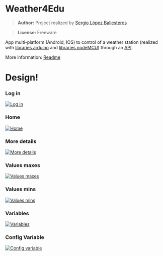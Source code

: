 # Weather4Edu

> **Author:** Project realized by [Sergio López Ballesteros](https://es.linkedin.com/in/sergio-lopez-ballesteros)

> **License:** Freeware

App multi-platform (Android, IOS) to control of a weather station (realized with [libraries arduino](https://github.com/sergiol29/Weather4Edu-LibraryArduino) and [libraries nodeMCU](https://github.com/sergiol29/Weather4Edu-LibraryNodeMCU)) through an [API](https://github.com/sergiol29/Weather4Edu-API).

More information: [Readme](https://www.dropbox.com/s/3rq8tigxswahos0/Memoria_TFG.pdf?dl=0)

# Design!
### Log in
[![Log in](https://previews.dropbox.com/p/thumb/AAUPAzxk7nd1NFQBh8tsdzcp9i12OFM8ddFetZ9wLj90vxwUnUfZfvSQUzq0PBH7Nv0f1Y3mtWjQ1EfTio6MfsT1kmCPLDuMcnxNGj8DmIWD7OiLZVhIN1w4lcOFX7hl2F_9LqpryVJ1D0nttDnFnVmXewo8n4GnL_7ZQyEwFhsnsFwQbA0qU4RDOIisknaoTiPcKVuAftfiGpHAMJKClqT_UMTiCQ5w7OPoMS7J7XGygg/p.png)]()

### Home
[![Home](https://previews.dropbox.com/p/thumb/AAXMfx17Q7YgQVbU0SQiRPU94eIaDuHKr9J1FKt5HmVgbJLx_EV7AuxQgF0WsXUBe5Q1B3Zg0wAvtUurQLXdJtZ1cN0vwakGSsdBLAyU-kBuJjd3h2g3FKUlCBkVCuBYA2bX_bV2IA2MhfUV3S3KEVTFJtbrn_XehdGL9XJRbh0hUhggHgNnL1cSt0KcF3-m1Z8mroBwifBqMddNKT-TyUPACfYC_hvHOmqA60hiLZCG3Q/p.png?size_mode=3)]()

### More details
[![More details](https://previews.dropbox.com/p/thumb/AAX6NND46S9cW48TCivMpxPKebhQTZJ4YfrUr3futhhtVxGxrc4-z2iJrpGHkGS2aOpA-XuB306BdRpfDxVbV4fv2q0eAFqxZYxF_2E3qv3OL99YwDCMMXqcGi9XjUw3CcsZkFpYfbRMviLPc6wixRq4EdxjMsDiAiizqV4ExN6eRpXX_6wE9ZyGhPY_KF4Hl-_d-IG7SZPv0pkJ_RH_5bGrb7b_GZrAOi3BLGXGGw6iDw/p.png?size_mode=3)]()

### Values maxes
[![Values maxes](https://previews.dropbox.com/p/thumb/AAU1RI5mgaSXhTcykPpmDVHRvfvmLe2TVyGTEoJuaM1Wbs-jOC7xAtFTn5cvnVb5zIyGQOlQY0l_TSunwAoKt2nbubhmai-NokYGph-oqfqIgSlK5RWyseqKrOwZkp8HobdU3AbmOZML5N8KOY2Kb3n3PGBw7arjMuZoubXRuDtCxsupujolXacP8tYxzFkf5d_PzWPMu0bm8bOVay_fw2Ob76B2QicCGK1MhWc5_YzUIw/p.png?size_mode=3)]()

### Values mins
[![Values mins](https://previews.dropbox.com/p/thumb/AAWQT-McTXUoyKKuJhU_1IHzJRXoJGHZMWXkyUhPbGVwJjGSOGwG5azHHFIbR4uoDcWa8ME2rIRequtCzck7t-hlxrSv99N7bXDrLhJ3jXKDLeQkj5XskEz3DCtoUENsCQgwLyc5DerMgTsCvmLxzYIoJnxZADtwHH3eJIh0FScFgX5dUY1ANxj1EdcWqJ-UhXU6mpHxZj9FDNy5sqjJkx8kbIT7iIKmpF60i5MNBzvDtw/p.png?size_mode=3)]()

### Variables
[![Variables](https://previews.dropbox.com/p/thumb/AAX8ROQfdn7SZPplINVwnFDAZM2HUa8CKbnL2C2IuVfF4iPm22T8tid8QQIZs5vZ81oT_IxsTKU_-NhfpJPMdRAOC6UUvZl9wLzPoySlQWDaQuANm9pQkgTG2DlsrHAICf5nee-7mMZ5T4qno3XItYDTpHarNwZFoCyMLs3HHwaB4ZNwQIVoJd4GaLwVLHnaMFJ5ZVaPKjxsiMJw36LnUOFPs-I16k6ThchdIJ01lpsNEw/p.png?size_mode=3)]()

### Config Variable
[![Config variable](https://www.dropbox.com/s/z77deds4fxrhxrx/configVariable.png?dl=0)]()
